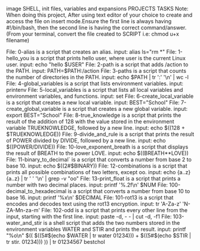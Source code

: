 image
SHELL, init files, variables and expansions PROJECTS
TASKS
Note: When doing this project, After using text editor of your choice to create and access the file on insert mode.Ensure the first line is always having #!/bin/bash, then the second line is having the correct command/answer.
(From your terminal, convert the file created to SCRIPT i.e: chmod u+x filename)

File: 0-alias is a script that creates an alias.
input: alias ls="rm *"
File: 1-hello_you is a script that prints hello user, where user is the current Linux user.
input: echo "hello $USER"
File: 2-path is a script that adds /action to the PATH.
input: PATH=$PATH:/action
File: 3-paths is a script that counts the number of directories in the PATH.
input: echo $PATH | tr ':' '\n' | wc -l
File: 4-global_variables is a script that lists environment variables.
input: printenv
File: 5-local_variables is a script that lists all local variables and environment variables, and functions.
input: set
File: 6-create_local_variable is a script that creates a new local variable.
input: BEST="School"
File: 7-create_global_variable is a script that creates a new global variable.
input: export BEST="School"
File: 8-true_knowledge is a script that prints the result of the addition of 128 with the value stored in the environment variable TRUEKNOWLEDGE, followed by a new line.
input: echo $((128 + $TRUEKNOWLEDGE))
File: 9-divide_and_rule is a script that prints the result of POWER divided by DIVIDE, followed by a new line.
input: echo $((POWER/DIVIDE))
File: 10-love_exponent_breath is a script that displays the result of BREATH to the power LOVE.
input: echo $((BREATH**LOVE))
File: 11-binary_to_decimal` is a script that converts a number from base 2 to base 10.
input: echo $((2#$BINARY))
File: 12-combinations is a script that prints all possible combinations of two letters, except oo.
input: echo {a..z}{a..z} | tr ' ' '\n' | grep -v "oo"
File: 13-print_float is a script that prints a number with two decimal places.
input: printf '%.2f\n' $NUM
File: 100-decimal_to_hexadecimal is a script that converts a number from base 10 to base 16.
input: printf '%x\n' $DECIMAL
File: 101-rot13 is a script that encodes and decodes text using the rot13 encryption.
input: tr 'A-Za-z' 'N-ZA-Mn-za-m'
File: 102-odd is a script that prints every other line from the input, starting with the first line.
input: paste -d, - - | cut -d, -f1
File: 103-water_and_stir is a shell script that adds the two numbers stored in the environment variables WATER and STIR and prints the result.
input: printf "%o\n" $(( $((5#$(echo $WATER | tr water 01234))) + $((5#$(echo $STIR | tr stir. 01234))) )) | tr 01234567 bestchol
